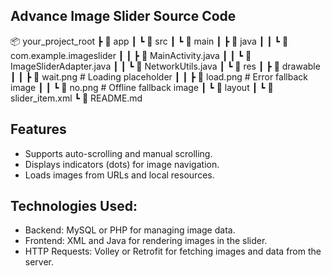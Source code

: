 ## Advance Image Slider Source Code

📦 your_project_root
 ┣ 📂 app
 ┃ ┗ 📂 src
 ┃   ┗ 📂 main
 ┃     ┣ 📂 java
 ┃     ┃ ┗ 📂 com.example.imageslider
 ┃     ┃   ┣ 📜 MainActivity.java
 ┃     ┃   ┗ 📜 ImageSliderAdapter.java
 ┃     ┃   ┗ 📜 NetworkUtils.java
 ┃     ┗ 📂 res
 ┃       ┣ 📂 drawable
 ┃       ┃ ┣ 📜 wait.png       # Loading placeholder
 ┃       ┃ ┣ 📜 load.png       # Error fallback image
 ┃       ┃ ┗ 📜 no.png         # Offline fallback image
 ┃       ┗ 📂 layout
 ┃         ┗ 📜 slider_item.xml
 ┗ 📜 README.md

## Features
- Supports auto-scrolling and manual scrolling.
- Displays indicators (dots) for image navigation.
- Loads images from URLs and local resources.

## Technologies Used:
- Backend: MySQL or PHP for managing image data.
- Frontend: XML and Java for rendering images in the slider.
- HTTP Requests: Volley or Retrofit for fetching images and data from the server.
